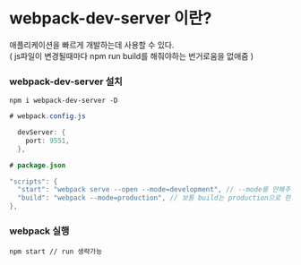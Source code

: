 # webpack-dev-server  이란?
애플리케이션을 빠르게 개발하는데 사용할 수 있다. <br>( js파일이 변경될때마다 npm run build를 해줘야하는 번거로움을 없애줌 )

### webpack-dev-server 설치
    npm i webpack-dev-server -D
```java
# webpack.config.js

  devServer: {
    port: 9551,
  },
```
```java
# package.json

"scripts": {
  "start": "webpack serve --open --mode=development", // --mode를 안해주면 에러남 
  "build": "webpack --mode=production", // 보통 build는 production으로 한다고 함
},
```
### webpack 실행
    npm start // run 생략가능
    

